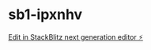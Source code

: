 # sb1-ipxnhv

[Edit in StackBlitz next generation editor ⚡️](https://stackblitz.com/~/github.com/georsan/sb1-ipxnhv)